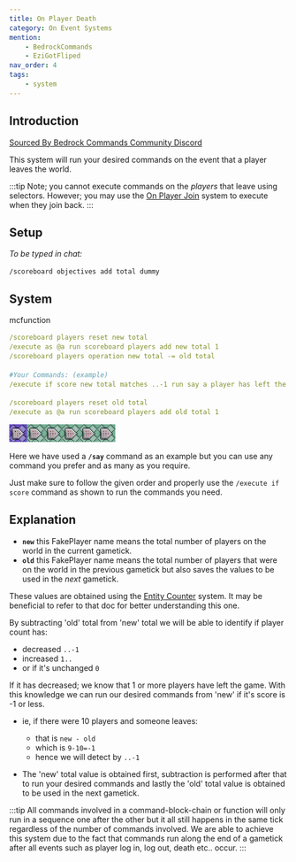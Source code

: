 ```yaml
---
title: On Player Death
category: On Event Systems
mention:
    - BedrockCommands
    - EziGotFliped
nav_order: 4
tags:
    - system
---
```


## Introduction

[Sourced By Bedrock Commands Community Discord](https://discord.gg/SYstTYx5G5)

This system will run your desired commands on the event that a player leaves the world.

:::tip
Note; you cannot execute commands on the *players* that leave using selectors. However; you may use the [On Player Join](https://wiki.bedrock.dev/commands/on-player-join.html) system to execute when they join back.
:::

## Setup

*To be typed in chat:*

`/scoreboard objectives add total dummy`

## System

<CodeHeader>mcfunction</CodeHeader>

```yaml
/scoreboard players reset new total
/execute as @a run scoreboard players add new total 1
/scoreboard players operation new total -= old total

#Your Commands: (example)
/execute if score new total matches ..-1 run say a player has left the world

/scoreboard players reset old total
/execute as @a run scoreboard players add old total 1
```

![commandBlockChain6](/assets/images/commands/commandBlockChain/6.png)

Here we have used a **`/say`** command as an example but you can use any command you prefer and as many as you require.

Just make sure to follow the given order and properly use the `/execute if score` command as shown to run the commands you need.

## Explanation

- **` new `** this FakePlayer name means the total number of players on the world in the current gametick.
- **` old `** this FakePlayer name means the total number of players that were on the world in the previous gametick but also saves the values to be used in the *next* gametick.

These values are obtained using the [Entity Counter](https://wiki.bedrock.dev/commands/entity-counter.html) system. It may be beneficial to refer to that doc for better understanding this one.

By subtracting 'old' total from 'new' total we will be able to identify if player count has:
- decreased ` ..-1 `
- increased ` 1.. `
- or if it's unchanged ` 0 `

If it has decreased; we know that 1 or more players have left the game.
With this knowledge we can run our desired commands from 'new' if it's score is -1 or less.
- ie, if there were 10 players and someone leaves:
  - that is ` new - old `
  - which is ` 9-10=-1 `
  - hence we will detect by ` ..-1 `

- The 'new' total value is obtained first, subtraction is performed after that to run your desired commands and lastly the 'old' total value is obtained to be used in the next gametick.

:::tip
All commands involved in a command-block-chain or function will only run in a sequence one after the other but it all still happens in the same tick regardless of the number of commands involved. We are able to achieve this system due to the fact that commands run along the end of a gametick after all events such as player log in, log out, death etc.. occur.
:::
